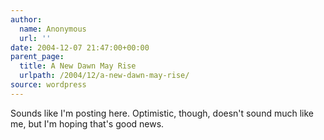 ```yaml
---
author:
  name: Anonymous
  url: ''
date: 2004-12-07 21:47:00+00:00
parent_page:
  title: A New Dawn May Rise
  urlpath: /2004/12/a-new-dawn-may-rise/
source: wordpress
---
```


Sounds like I'm posting here. Optimistic, though, doesn't sound much like me,  but I'm hoping that's good news.